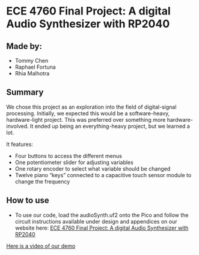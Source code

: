 # ECE 4760 Final Project: A digital Audio Synthesizer with RP2040

## Made by:
- Tommy Chen
- Raphael Fortuna
- Rhia Malhotra

## Summary    

We chose this project as an exploration into the field of digital-signal processing. Initially, we expected this would be a software-heavy, hardware-light project. This was preferred over something more hardware-involved. It ended up being an everything-heavy project, but we learned a lot.

It features:
- Four buttons to access the different menus
- One potentiometer slider for adjusting variables
- One rotary encoder to select what variable should be changed
- Twelve piano “keys” connected to a capacitive touch sensor module to change the frequency

## How to use
- To use our code, load the audioSynth.uf2 onto the Pico and follow the circuit instructions available under design and appendices on our website here: [ECE 4760 Final Project: A digital Audio Synthesizer with RP2040](https://pages.github.coecis.cornell.edu/tc575/tc575_rm722_raf269/index.html)

[Here is a video of our demo](https://www.youtube.com/watch?v=5SnrapigcxA)
